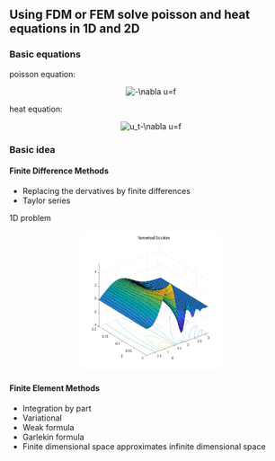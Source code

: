 ## Using FDM or FEM solve poisson and heat equations in 1D and 2D
### Basic equations
poisson equation: 

<div align=center><img src="https://latex.codecogs.com/gif.latex?-\nabla&space;u=f" title="-\nabla u=f"/></div>

heat equation: 

<div align=center><img src="https://latex.codecogs.com/gif.latex?u_t-\nabla&space;u=f" title="u_t-\nabla u=f"/></div>

### Basic idea
#### Finite Difference Methods
> 
- Replacing the dervatives by finite differences
- Taylor series  

1D problem
<div align=center><img width="250" height="250" src="https://github.com/MatNoble/PDE_coding/blob/master/image/FD.png"/></div>  

#### Finite Element Methods
> 
- Integration by part
- Variational 
- Weak formula
- Garlekin formula
- Finite dimensional space approximates infinite dimensional space 
